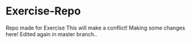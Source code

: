 # Exercise-Repo
Repo made for Exercise
This will make a conflict!
Making some changes here!
Edited again in master branch..
